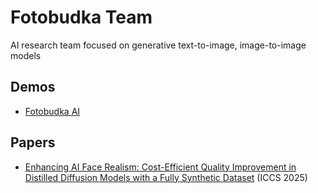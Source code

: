 # Fotobudka Team
AI research team focused on generative text-to-image, image-to-image models

## Demos
* [Fotobudka AI](https://fotobudka.app/index.html)

## Papers
* [Enhancing AI Face Realism: Cost-Efficient Quality Improvement in Distilled Diffusion Models with a Fully Synthetic Dataset](https://arxiv.org/abs/2505.02255) (ICCS 2025)

